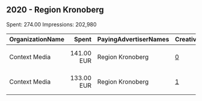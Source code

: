 ## 2020 - Region Kronoberg 
Spent: 274.00
Impressions: 202,980

|OrganizationName|Spent|PayingAdvertiserNames|CreativeUrls|Impressions|Genders|AgeBrackets|CountryCodes|BillingAddresses|CandidateBallotInformation|
|:---|---:|:---|:---|---:|:---|:---|:---|:---|:---|
|Context Media|141.00 EUR|Region Kronoberg|[0](https://www.snap.com/political-ads/asset/5172d3939b0c77df84e97fb580c5fa3d9b285c334968720652fa28e174739242?mediaType=mp4)|102,981||16-29|sweden|"Västra Norrlandsgatan 7 ,UMEÅ,90327,SE"||
|Context Media|133.00 EUR|Region Kronoberg|[1](https://www.snap.com/political-ads/asset/15a0aec8102f2215dbc37e3be3ac8fafd6c00638a1295353930f0b35799fd649?mediaType=mp4)|99,999||16-29|sweden|"Västra Norrlandsgatan 7 ,UMEÅ,90327,SE"||
